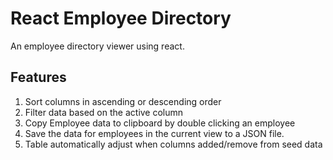 # React Employee Directory
An employee directory viewer using react.

## Features
1. Sort columns in ascending or descending order
2. Filter data based on the active column
3. Copy Employee data to clipboard by double clicking an employee
4. Save the data for employees in the current view to a JSON file.
5. Table automatically adjust when columns added/remove from seed data

